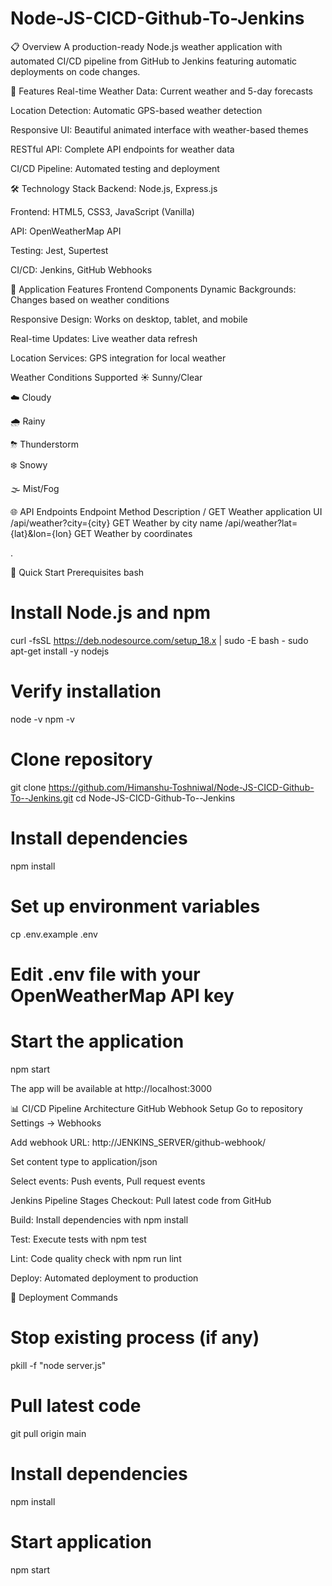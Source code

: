 # Node-JS-CICD-Github-To-Jenkins

📋 Overview
A production-ready Node.js weather application with automated CI/CD pipeline from GitHub to Jenkins featuring automatic deployments on code changes.

🎯 Features
Real-time Weather Data: Current weather and 5-day forecasts

Location Detection: Automatic GPS-based weather detection

Responsive UI: Beautiful animated interface with weather-based themes

RESTful API: Complete API endpoints for weather data

CI/CD Pipeline: Automated testing and deployment


🛠️ Technology Stack
Backend: Node.js, Express.js

Frontend: HTML5, CSS3, JavaScript (Vanilla)

API: OpenWeatherMap API

Testing: Jest, Supertest

CI/CD: Jenkins, GitHub Webhooks

📱 Application Features
Frontend Components
Dynamic Backgrounds: Changes based on weather conditions

Responsive Design: Works on desktop, tablet, and mobile

Real-time Updates: Live weather data refresh

Location Services: GPS integration for local weather

Weather Conditions Supported
☀️ Sunny/Clear

☁️ Cloudy

🌧 Rainy

⛈ Thunderstorm

❄️ Snowy

🌫 Mist/Fog


🌐 API Endpoints
Endpoint	Method	Description
/	GET	Weather application UI
/api/weather?city={city}	GET	Weather by city name
/api/weather?lat={lat}&lon={lon}	GET	Weather by coordinates



.

🚀 Quick Start
Prerequisites
bash
# Install Node.js and npm
curl -fsSL https://deb.nodesource.com/setup_18.x | sudo -E bash -
sudo apt-get install -y nodejs

# Verify installation
node -v
npm -v


# Clone repository
git clone https://github.com/Himanshu-Toshniwal/Node-JS-CICD-Github-To--Jenkins.git
cd Node-JS-CICD-Github-To--Jenkins

# Install dependencies
npm install

# Set up environment variables
cp .env.example .env
# Edit .env file with your OpenWeatherMap API key

# Start the application
npm start

The app will be available at http://localhost:3000


📊 CI/CD Pipeline Architecture
GitHub Webhook Setup
Go to repository Settings → Webhooks

Add webhook URL: http://JENKINS_SERVER/github-webhook/

Set content type to application/json

Select events: Push events, Pull request events


Jenkins Pipeline Stages
Checkout: Pull latest code from GitHub

Build: Install dependencies with npm install

Test: Execute tests with npm test

Lint: Code quality check with npm run lint

Deploy: Automated deployment to production

🚀 Deployment Commands

# Stop existing process (if any)
pkill -f "node server.js"

# Pull latest code
git pull origin main

# Install dependencies
npm install

# Start application
npm start

